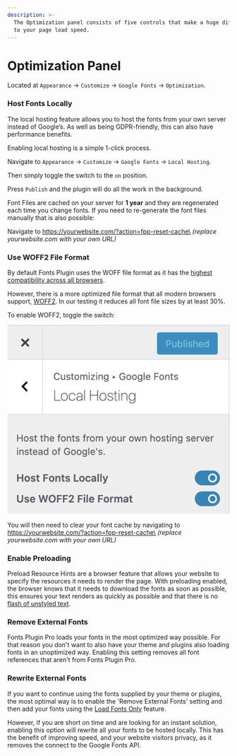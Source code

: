 ```yaml
---
description: >-
  The Optimization panel consists of five controls that make a huge difference
  to your page load speed.
---
```


# Optimization Panel

Located at `Appearance` → `Customize` → `Google Fonts` → `Optimization`.

### Host Fonts Locally

The local hosting feature allows you to host the fonts from your own server instead of Google’s. As well as being GDPR-friendly, this can also have performance benefits.

Enabling local hosting is a simple 1-click process.

Navigate to `Appearance` → `Customize` → `Google Fonts` → `Local Hosting`.

Then simply toggle the switch to the `on` position.

Press `Publish` and the plugin will do all the work in the background.

Font Files are cached on your server for **1 year** and they are regenerated each time you change fonts. If you need to re-generate the font files manually that is also possible:&#x20;

Navigate to https://yourwebsite.com/?action=fpp-reset-cache\
_(replace yourwebsite.com with your own URL)_

### Use WOFF2 File Format

By default Fonts Plugin uses the WOFF file format as it has the [highest compatibility across all browsers](https://caniuse.com/#search=woff).&#x20;

However, there is a more optimized file format that all modern browsers support, [WOFF2](https://caniuse.com/woff2). In our testing it reduces all font file sizes by at least 30%.

To enable WOFF2, toggle the switch:

![](<../.gitbook/assets/image (12).png>)

You will then need to clear your font cache by navigating to https://yourwebsite.com/?action=fpp-reset-cache\
_(replace yourwebsite.com with your own URL)_

### Enable Preloading

Preload Resource Hints are a browser feature that allows your website to specify the resources it needs to render the page. With preloading enabled, the browser knows that it needs to download the fonts as soon as possible, this ensures your text renders as quickly as possible and that there is no [flash of unstyled text](https://fonts.google.com/knowledge/glossary/fout).&#x20;

### Remove External Fonts

Fonts Plugin Pro loads your fonts in the most optimized way possible. For that reason you don't want to also have your theme and plugins also loading fonts in an unoptimized way. Enabling this setting removes all font references that aren't from Fonts Plugin Pro.

### Rewrite External Fonts

If you want to continue using the fonts supplied by your theme or plugins, the most optimal way is to enable the 'Remove External Fonts' setting and then add your fonts using the [Load Fonts Only](https://docs.fontsplugin.com/advanced-settings/load-fonts-only) feature.&#x20;

However, if you are short on time and are looking for an instant solution, enabling this option will rewrite all your fonts to be hosted locally. This has the benefit of improving speed, and your website visitors privacy, as it removes the connect to the Google Fonts API.
